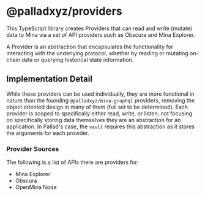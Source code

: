 # @palladxyz/providers

This TypeScript library creates Providers that can read and write (mutate) data to Mina via a set of API providers such as Obscura and Mina Explorer.

A Provider is an abstraction that encapsulates the functionality for interacting with the underlying protocol, whether by reading or mutating on-chain data or querying historical state information.

## Implementation Detail

While these providers can be used individually, they are more functional in nature than the founding `@palladxyz/mina-graphql` providers, removing the object oriented design in many of them (full set to be determined). Each provider is scoped to specifically either read, write, or listen; not focusing on specifically storing data themselves they are an abstraction for an application. In Pallad's case, the `vault` requires this abstraction as it stores the arguments for each provider.

### Provider Sources

The following is a list of APIs there are providers for:
- Mina Explorer
- Obscura
- OpenMina Node

